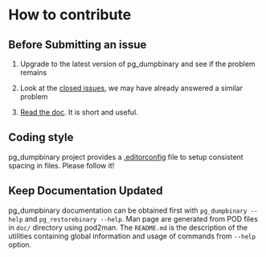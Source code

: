 # How to contribute

## Before Submitting an issue

1. Upgrade to the latest version of pg_dumpbinary and see if the problem remains

2. Look at the [closed issues](https://github.com/lzlabs/pg_dumpbinary/issues?state=closed), we may have already answered a similar problem

3. [Read the doc](http://lzlabs.github.com/pg_dumpbinary/). It is short and useful.


## Coding style

pg_dumpbinary project provides a [.editorconfig](http://editorconfig.org/) file to
setup consistent spacing in files. Please follow it!


## Keep Documentation Updated

pg_dumpbinary documentation can be obtained first with `pg_dumpbinary --help`
and `pg_restorebinary --help`. Man page are generated from POD files in `doc/`
directory using pod2man. The `README.md` is the description of the utilities
containing global information and usage of commands from `--help` option.

